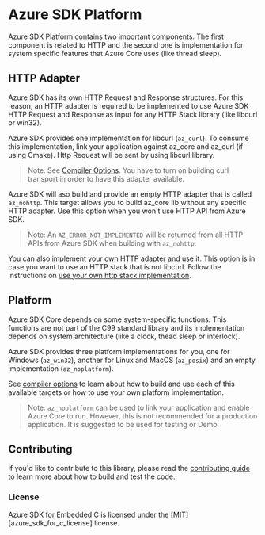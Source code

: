 # Azure SDK Platform

Azure SDK Platform contains two important components. The first component is related to HTTP and the second one is implementation for system specific features that Azure Core uses (like thread sleep).

## HTTP Adapter

Azure SDK has its own HTTP Request and Response structures. For this reason, an HTTP adapter is required to be implemented to use Azure SDK HTTP Request and Response as input for any HTTP Stack library (like libcurl or win32).

Azure SDK provides one implementation for libcurl (`az_curl`). To consume this implementation, link your application against az_core and az_curl (if using Cmake). Http Request will be sent by using libcurl library.

>Note: See [Compiler Options](https://github.com/Azure/azure-sdk-for-c#compiler-options). You have to turn on building curl transport in order to have this adapter available.

Azure SDK will aso build and provide an empty HTTP adapter that is called `az_nohttp`. This target allows you to build az_core lib without any specific HTTP adapter. Use this option when you won't use HTTP API from Azure SDK.

>Note: An `AZ_ERROR_NOT_IMPLEMENTED` will be returned from all HTTP APIs from Azure SDK when building with `az_nohttp`.

You can also implement your own HTTP adapter and use it. This option is in case you want to use an HTTP stack that is not libcurl. Follow the instructions on [use your own http stack implementation](https://github.com/Azure/azure-sdk-for-c#using-your-own-http-stack-implementation).


## Platform

Azure SDK Core depends on some system-specific functions. This functions are not part of the C99 standard library and its implementation depends on system architecture (like a clock, thead sleep or interlock).

Azure SDK provides three platform implementations for you, one for Windows (`az_win32`), another for Linux and MacOS (`az_posix`) and an empty implementation (`az_noplatform`).

See [compiler options](https://github.com/Azure/azure-sdk-for-c#compiler-options) to learn about how to build and use each of this available targets or how to use your own platform implementation.

>Note: `az_noplatform` can be used to link your application and enable Azure Core to run. However, this is not recommended for a production application. It is suggested to be used for testing or Demo.



## Contributing

If you'd like to contribute to this library, please read the [contributing guide][azure_sdk_for_c_contributing] to learn more about how to build and test the code.

### License

Azure SDK for Embedded C is licensed under the [MIT][azure_sdk_for_c_license] license.

<!-- LINKS -->
[azure_sdk_for_c_contributing]: https://github.com/Azure/azure-sdk-for-c/blob/master/CONTRIBUTING.md
